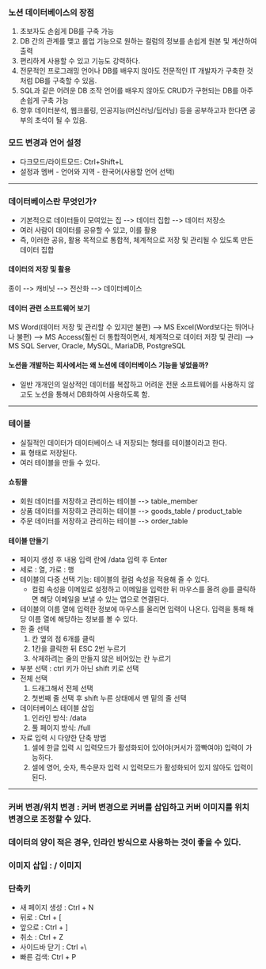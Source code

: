 ### 노션 데이터베이스의 장점
1. 초보자도 손쉽게 DB를 구축 가능
2. DB 간의 관계를 맺고 롤업 기능으로 원하는 컬럼의 정보를 손쉽게 원본 및 계산하여 출력
3. 편리하게 사용할 수 있고 기능도 강력하다.
4. 전문적인 프로그래밍 언어나 DB를 배우지 않아도 전문적인 IT 개발자가 구축한 것처럼 DB를 구축할 수 있음.
5. SQL과 같은 어려운 DB 조작 언어를 배우지 않아도 CRUD가 구현되는 DB를 아주 손쉽게 구축 가능
6. 향후 데이터분석, 웹크롤링, 인공지능(머신러닝/딥러닝) 등을 공부하고자 한다면 공부의 초석이 될 수 있음.

### 모드 변경과 언어 설정
- 다크모드/라이트모드: Ctrl+Shift+L
- 설정과 멤버 - 언어와 지역 - 한국어(사용할 언어 선택)

---

### 데이터베이스란 무엇인가?
- 기본적으로 데이터들이 모여있는 집 --> 데이터 집합 --> 데이터 저장소
- 여러 사람이 데이터를 공유할 수 있고, 이를 활용
- 즉, 이러한 공유, 활용 목적으로  통합적, 체계적으로 저장 및 관리될 수 있도록 만든 데이터 집합

#### 데이터의 저장 및 활용
종이 --> 캐비닛 --> 전산화 --> 데이터베이스

#### 데이터 관련 소프트웨어 보기
MS Word(데이터 저장 및 관리할 수 있지만 불편) --> MS Excel(Word보다는 뛰어나나 불편)
--> MS Access(훨씬 더 통합적이면서, 체계적으로 데이터 저장 및 관리)
--> MS SQL Server, Oracle, MySQL, MariaDB, PostgreSQL

#### 노션을 개발하는 회사에서는 왜 노션에 데이터베이스 기능을 넣었을까?
- 일반 개개인의 일상적인 데이터를 복잡하고 어려운 전문 소프트웨어를 사용하지 않고도 노션을 통해서
DB화하여 사용하도록 함.

---

### 테이블
- 실질적인 데이터가 데이터베이스 내 저장되는 형태를 테이블이라고 한다.
- 표 형태로 저장된다.
- 여러 테이블을 만들 수 있다.

#### 쇼핑몰
-  회원 데이터를 저장하고 관리하는 테이블 --> table_member
-  상품 데이터를 저장하고 관리하는 테이블 --> goods_table / product_table
-  주문 데이터를 저장하고 관리하는 테이블 --> order_table

#### 테이블 만들기
- 페이지 생성 후 내용 입력 란에 /data 입력 후 Enter
- 세로 : 열, 가로 : 행
- 테이블의 다중 선택 기능: 테이블의 컬럼 속성을 적용해 줄 수 있다.   
  - 컬럼 속성을 이메일로 설정하고 이메일을 입력한 뒤 마우스를 올려 @를 클릭하면 해당 이메일을 보낼 수 있는 앱으로 연결된다.
- 테이블의 이름 열에 입력한 정보에 마우스를 올리면 입력이 나온다. 입력을 통해 해당 이름 열에 해당하는 정보를 볼 수 있다.
- 한 줄 선택
  1) 칸 옆의 점 6개를 클릭
  2) 1칸을 클릭한 뒤 ESC 2번 누르기
  3) 삭제하려는 줄의 만들지 않은 비어있는 칸 누르기
- 부분 선택 : ctrl 키가 아닌 shift 키로 선택
- 전체 선택
  1) 드래그해서 전체 선택
  2) 첫번째 줄 선택 후 shift 누른 상태에서 맨 밑의 줄 선택
- 데이터베이스 테이블 삽입  
    1) 인라인 방식: /data  
    2) 풀 페이지 방식: /full
- 자료 입력 시 다양한 단축 방법
    1) 셀에 한글 입력 시 입력모드가 활성화되어 있어야(커서가 깜빡여야) 입력이 가능하다.
    2) 셀에 영어, 숫자, 특수문자 입력 시 입력모드가 활성화되어 있지 않아도 입력이 된다.

---

### 커버 변경/위치 변경 : 커버 변경으로 커버를 삽입하고 커버 이미지를 위치 변경으로 조정할 수 있다.

### 데이터의 양이 적은 경우, 인라인 방식으로 사용하는 것이 좋을 수 있다.

### 이미지 삽입 : / 이미지

### 단축키
- 새 페이지 생성 : Ctrl + N
- 뒤로 : Ctrl + [
- 앞으로 : Ctrl + ]
- 취소 : Ctrl + Z
- 사이드바 닫기 : Ctrl +\
- 빠른 검색: Ctrl + P
